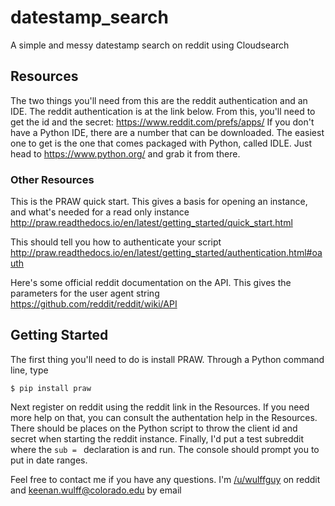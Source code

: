 # datestamp_search
A simple and messy datestamp search on reddit using Cloudsearch
## Resources
The two things you'll need from this are the reddit authentication and an IDE. The reddit authentication is at the link below. From this, you'll need to get the id and the secret:
<https://www.reddit.com/prefs/apps/>
If you don't have a Python IDE, there are a number that can be downloaded. The easiest one to get is the one that comes packaged with Python, called IDLE. Just head to <https://www.python.org/> and grab it from there.

### Other Resources
This is the PRAW quick start.  This gives a basis for opening an instance, and what's needed for a read only instance
<http://praw.readthedocs.io/en/latest/getting_started/quick_start.html>

This should tell you how to authenticate your script
<http://praw.readthedocs.io/en/latest/getting_started/authentication.html#oauth>

Here's some official reddit documentation on the API.  This gives the parameters for the user agent string
<https://github.com/reddit/reddit/wiki/API>

## Getting Started
The first thing you'll need to do is install PRAW.  Through a Python command line, type
```
$ pip install praw
```
Next register on reddit using the reddit link in the Resources.  If you need more help on that, you can consult the authentation help in the Resources.  There should be places on the Python script to throw the client id and secret when starting the reddit instance.  Finally, I'd put a test subreddit where the `sub = ` declaration is and run.  The console should prompt you to put in date ranges.

Feel free to contact me if you have any questions. I'm [/u/wulffguy](https://reddit.com/u/wulffguy) on reddit and [keenan.wulff@colorado.edu](mailto:keenan.wulff@colorado.edu) by email
